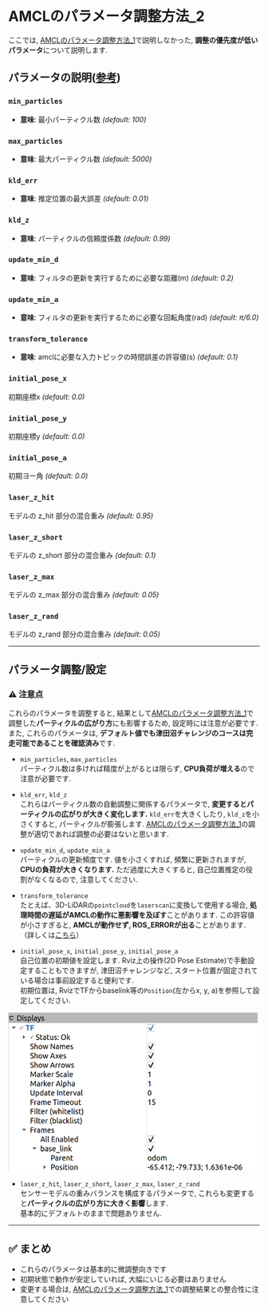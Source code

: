 # AMCLのパラメータ調整方法_2
ここでは, [AMCLのパラメータ調整方法_1](./amcl_1.md)で説明しなかった, **調整の優先度が低いパラメータ**について説明します. 

## パラメータの説明([参考](http://wiki.ros.org/amcl#Parameters))
### `min_particles`
- **意味**: 最小パーティクル数 *(default: 100)*
### `max_particles`
- **意味**: 最大パーティクル数 *(default: 5000)*
### `kld_err`
- **意味**: 推定位置の最大誤差 *(default: 0.01)*
### `kld_z`
- **意味**: パーティクルの信頼度係数 *(default: 0.99)*
### `update_min_d`
- **意味**: フィルタの更新を実行するために必要な距離(m) *(default: 0.2)*
### `update_min_a`
- **意味**: フィルタの更新を実行するために必要な回転角度(rad) *(default: π/6.0)*
### `transform_tolerance`
- **意味**: amclに必要な入力トピックの時間誤差の許容値(s) *(default: 0.1)*
### `initial_pose_x`
初期座標x *(default: 0.0)*
### `initial_pose_y`
初期座標y *(default: 0.0)*
### `initial_pose_a`
初期ヨー角 *(default: 0.0)*
### `laser_z_hit`
モデルの z_hit 部分の混合重み *(default: 0.95)*
### `laser_z_short`
モデルの z_short 部分の混合重み *(default: 0.1)*
### `laser_z_max`
モデルの z_max 部分の混合重み *(default: 0.05)*
### `laser_z_rand` 
モデルの z_rand 部分の混合重み *(default: 0.05)*

---

## パラメータ調整/設定  
### ⚠ 注意点
これらのパラメータを調整すると, 結果として[AMCLのパラメータ調整方法_1](./amcl_1.md)で調整した**パーティクルの広がり方**にも影響するため, 設定時には注意が必要です. また, これらのパラメータは, **デフォルト値でも津田沼チャレンジのコースは完走可能であることを確認済み**です.

- `min_particles`, `max_particles`  
パーティクル数は多ければ精度が上がるとは限らず, **CPU負荷が増える**ので注意が必要です. 

- `kld_err`, `kld_z`  
これらはパーティクル数の自動調整に関係するパラメータで, **変更するとパーティクルの広がりが大きく変化します.** `kld_err`を大きくしたり, `kld_z`を小さくすると, パーティクルが膨張します. [AMCLのパラメータ調整方法_1](./amcl_1.md)の調整が適切であれば調整の必要はないと思います.  

- `update_min_d`, `update_min_a`  
パーティクルの更新頻度です. 値を小さくすれば, 頻繁に更新されますが, **CPUの負荷が大きくなります.** ただ過度に大きくすると, 自己位置推定の役割がなくなるので, 注意してください.   

- `transform_tolerance`  
たとえば、3D-LiDARの`pointcloud`を`laserscan`に変換して使用する場合, **処理時間の遅延がAMCLの動作に悪影響を及ぼす**ことがあります. この許容値が小さすぎると, **AMCLが動作せず, ROS_ERRORが出る**ことがあります.（詳しくは[こちら](./amcl_roserror.md)）

- `initial_pose_x`, `initial_pose_y`, `initial_pose_a`  
自己位置の初期値を設定します. Rviz上の操作(2D Pose Estimate)で手動設定することもできますが, 津田沼チャレンジなど, スタート位置が固定されている場合は事前設定すると便利です.  
初期位置は, RvizでTFからbaselink等の`Position`(左からx, y, a)を参照して設定してください.  
<img src="images/position.png" width="500">   

- `laser_z_hit`, `laser_z_short`, `laser_z_max`, `laser_z_rand`  
センサーモデルの重みバランスを構成するパラメータで, これらも変更すると**パーティクルの広がり方に大きく影響**します.  
基本的にデフォルトのままで問題ありません.  

---

## ✅ まとめ
- これらのパラメータは基本的に微調整向きです
- 初期状態で動作が安定していれば, 大幅にいじる必要はありません
- 変更する場合は, [AMCLのパラメータ調整方法_1](./amcl_1.md)での調整結果との整合性に注意してください

